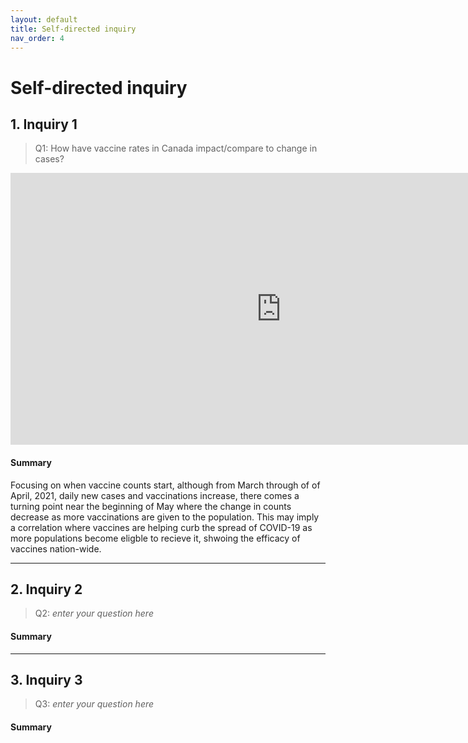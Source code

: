 ```yaml
---
layout: default
title: Self-directed inquiry
nav_order: 4
---
```


# Self-directed inquiry

## 1. Inquiry 1

> Q1: How have vaccine rates in Canada impact/compare to change in cases?

<!-- Paste your embed code for your figure below-->
<iframe width="865" height="435" seamless frameborder="0" scrolling="no" src="https://docs.google.com/spreadsheets/d/e/2PACX-1vTkBHA4gqyZ4DBI5b4ai6JRDLTfyh3gPQ5LrZqDtiiuKz6r7_LulG5hd3wqQyP6wdTUN58vbfPGZ9st/pubchart?oid=1120537013&amp;format=interactive"></iframe>

#### Summary
<!-- Write a 2-sentence summary of the trends shown in the figure embedded above-->Focusing on when vaccine counts start, although from March through of of April, 2021, daily new cases and vaccinations increase, there comes a turning point near the beginning of May where the change in counts decrease as more vaccinations are given to the population. This may imply a correlation where vaccines are helping curb the spread of COVID-19 as more populations become eligble to recieve it, shwoing the efficacy of vaccines nation-wide. 


---

## 2. Inquiry 2

> Q2: *enter your question here*

<!-- Paste your embed code for your figure below-->

#### Summary
<!-- Write a 2-sentence summary of the trends shown in the figure embedded above-->


---


## 3. Inquiry 3

> Q3: *enter your question here*

<!-- Paste your embed code for your figure below-->

#### Summary
<!-- Write a 2-sentence summary of the trends shown in the figure embedded above-->
